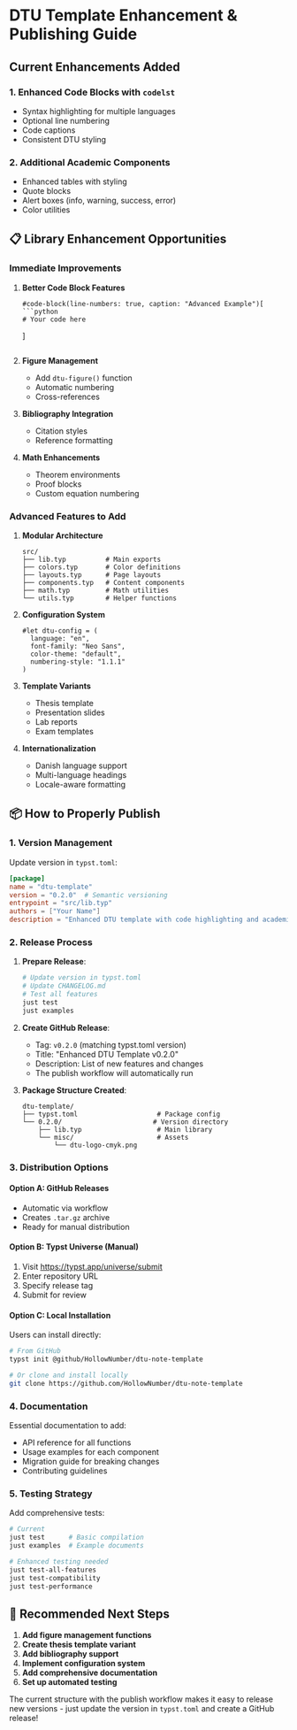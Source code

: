 # DTU Template Enhancement & Publishing Guide

## Current Enhancements Added

### 1. **Enhanced Code Blocks with `codelst`**

- Syntax highlighting for multiple languages
- Optional line numbering
- Code captions
- Consistent DTU styling

### 2. **Additional Academic Components**

- Enhanced tables with styling
- Quote blocks
- Alert boxes (info, warning, success, error)
- Color utilities

## 📋 Library Enhancement Opportunities

### **Immediate Improvements**

1. **Better Code Block Features**

   ````typst
   #code-block(line-numbers: true, caption: "Advanced Example")[
   ```python
   # Your code here
   ````

   ]

   ```

   ```

2. **Figure Management**

   - Add `dtu-figure()` function
   - Automatic numbering
   - Cross-references

3. **Bibliography Integration**

   - Citation styles
   - Reference formatting

4. **Math Enhancements**
   - Theorem environments
   - Proof blocks
   - Custom equation numbering

### **Advanced Features to Add**

1. **Modular Architecture**

   ```
   src/
   ├── lib.typ          # Main exports
   ├── colors.typ       # Color definitions
   ├── layouts.typ      # Page layouts
   ├── components.typ   # Content components
   ├── math.typ         # Math utilities
   └── utils.typ        # Helper functions
   ```

2. **Configuration System**

   ```typst
   #let dtu-config = (
     language: "en",
     font-family: "Neo Sans",
     color-theme: "default",
     numbering-style: "1.1.1"
   )
   ```

3. **Template Variants**

   - Thesis template
   - Presentation slides
   - Lab reports
   - Exam templates

4. **Internationalization**
   - Danish language support
   - Multi-language headings
   - Locale-aware formatting

## 📦 How to Properly Publish

### **1. Version Management**

Update version in `typst.toml`:

```toml
[package]
name = "dtu-template"
version = "0.2.0"  # Semantic versioning
entrypoint = "src/lib.typ"
authors = ["Your Name"]
description = "Enhanced DTU template with code highlighting and academic components"
```

### **2. Release Process**

1. **Prepare Release**:

   ```bash
   # Update version in typst.toml
   # Update CHANGELOG.md
   # Test all features
   just test
   just examples
   ```

2. **Create GitHub Release**:

   - Tag: `v0.2.0` (matching typst.toml version)
   - Title: "Enhanced DTU Template v0.2.0"
   - Description: List of new features and changes
   - The publish workflow will automatically run

3. **Package Structure Created**:
   ```
   dtu-template/
   ├── typst.toml                    # Package config
   └── 0.2.0/                       # Version directory
       ├── lib.typ                   # Main library
       └── misc/                     # Assets
           └── dtu-logo-cmyk.png
   ```

### **3. Distribution Options**

#### **Option A: GitHub Releases**

- Automatic via workflow
- Creates `.tar.gz` archive
- Ready for manual distribution

#### **Option B: Typst Universe** (Manual)

1. Visit https://typst.app/universe/submit
2. Enter repository URL
3. Specify release tag
4. Submit for review

#### **Option C: Local Installation**

Users can install directly:

```bash
# From GitHub
typst init @github/HollowNumber/dtu-note-template

# Or clone and install locally
git clone https://github.com/HollowNumber/dtu-note-template
```

### **4. Documentation**

Essential documentation to add:

- API reference for all functions
- Usage examples for each component
- Migration guide for breaking changes
- Contributing guidelines

### **5. Testing Strategy**

Add comprehensive tests:

```bash
# Current
just test      # Basic compilation
just examples  # Example documents

# Enhanced testing needed
just test-all-features
just test-compatibility
just test-performance
```

## 🎯 Recommended Next Steps

1. **Add figure management functions**
2. **Create thesis template variant**
3. **Add bibliography support**
4. **Implement configuration system**
5. **Add comprehensive documentation**
6. **Set up automated testing**

The current structure with the publish workflow makes it easy to release new versions - just update the version in `typst.toml` and create a GitHub release!
